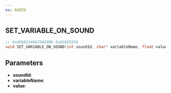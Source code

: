 ```yaml
---
ns: AUDIO
---
```

## SET_VARIABLE_ON_SOUND

```c
// 0xAD6B3148A78AE9B6 0x606EE5FA
void SET_VARIABLE_ON_SOUND(int soundId, char* variableName, float value);
```


## Parameters
* **soundId**: 
* **variableName**: 
* **value**: 

